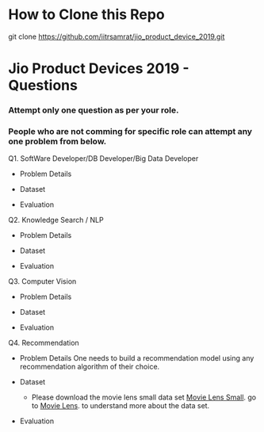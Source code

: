 # How to Clone this Repo

git clone https://github.com/iitrsamrat/jio_product_device_2019.git


# Jio Product Devices 2019 - Questions

### Attempt only one question as per your role. 

### People who are not comming for specific role can attempt any one problem from below.

Q1. SoftWare Developer/DB Developer/Big Data Developer
  - Problem Details

  - Dataset
  
  - Evaluation 


Q2. Knowledge Search / NLP
  - Problem Details
  
  - Dataset
  
  - Evaluation 

  
Q3. Computer Vision
  - Problem Details
  
  - Dataset
  
  - Evaluation 

Q4. Recommendation
  - Problem Details
  One needs to build a recommendation model using any recommendation algorithm of their choice.
  
  - Dataset
      - Please download the movie lens small data set [Movie Lens Small](http://files.grouplens.org/datasets/movielens/ml-latest-small.zip).
      go to [Movie Lens](https://grouplens.org/datasets/movielens/). to understand more about the data set.
      
  - Evaluation
    
 
    
